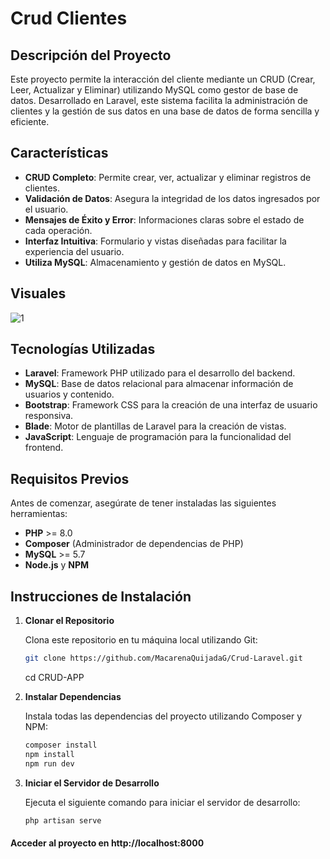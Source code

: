 # Crud Clientes 
## Descripción del Proyecto

Este proyecto permite la interacción del cliente mediante un CRUD (Crear, Leer, Actualizar y Eliminar) utilizando MySQL como gestor de base de datos. Desarrollado en Laravel, este sistema facilita la administración de clientes y la gestión de sus datos en una base de datos de forma sencilla y eficiente.

## Características

- **CRUD Completo**: Permite crear, ver, actualizar y eliminar registros de clientes.
- **Validación de Datos**: Asegura la integridad de los datos ingresados por el usuario.
- **Mensajes de Éxito y Error**: Informaciones claras sobre el estado de cada operación.
- **Interfaz Intuitiva**: Formulario y vistas diseñadas para facilitar la experiencia del usuario.
- **Utiliza MySQL**: Almacenamiento y gestión de datos en MySQL.
  
## Visuales
![1](https://github.com/user-attachments/assets/61f4e74a-4ae5-4adb-8c2c-f994378faa75)

## Tecnologías Utilizadas

- **Laravel**: Framework PHP utilizado para el desarrollo del backend.
- **MySQL**: Base de datos relacional para almacenar información de usuarios y contenido.
- **Bootstrap**: Framework CSS para la creación de una interfaz de usuario responsiva.
- **Blade**: Motor de plantillas de Laravel para la creación de vistas.
- **JavaScript**: Lenguaje de programación para la funcionalidad del frontend.

## Requisitos Previos

Antes de comenzar, asegúrate de tener instaladas las siguientes herramientas:

- **PHP** >= 8.0
- **Composer** (Administrador de dependencias de PHP)
- **MySQL** >= 5.7
- **Node.js** y **NPM**

## Instrucciones de Instalación

1. **Clonar el Repositorio**

   Clona este repositorio en tu máquina local utilizando Git:

   ```bash
   git clone https://github.com/MacarenaQuijadaG/Crud-Laravel.git
   ```
   cd CRUD-APP

2. **Instalar Dependencias**

   Instala todas las dependencias del proyecto utilizando Composer y NPM:

   ```bash
   composer install
   npm install
   npm run dev
   ```

3. **Iniciar el Servidor de Desarrollo**

   Ejecuta el siguiente comando para iniciar el servidor de desarrollo:

   ```bash
   php artisan serve
   ```

#### Acceder al proyecto en http://localhost:8000


